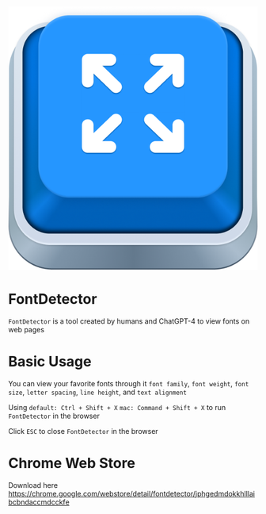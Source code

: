 
<img src="https://github.com/zanwei/FontDetector/blob/821cf3f4fa113457237f3bed1e62a5a97cc836aa/thumbnail.png" alt="">

# FontDetector

`FontDetector` is a tool created by humans and ChatGPT-4 to view fonts on web pages

# Basic Usage 

You can view your favorite fonts through it
`font family`, `font weight`, `font size`, `letter spacing`, `line height`, and `text alignment`

Using `default: Ctrl + Shift + X` `mac: Command + Shift + X` to run `FontDetector` in the browser
<br>  

Click `ESC` to close `FontDetector` in the browser

# Chrome Web Store

Download here https://chrome.google.com/webstore/detail/fontdetector/jphgedmdokkhlllaibcbndaccmdcckfe
